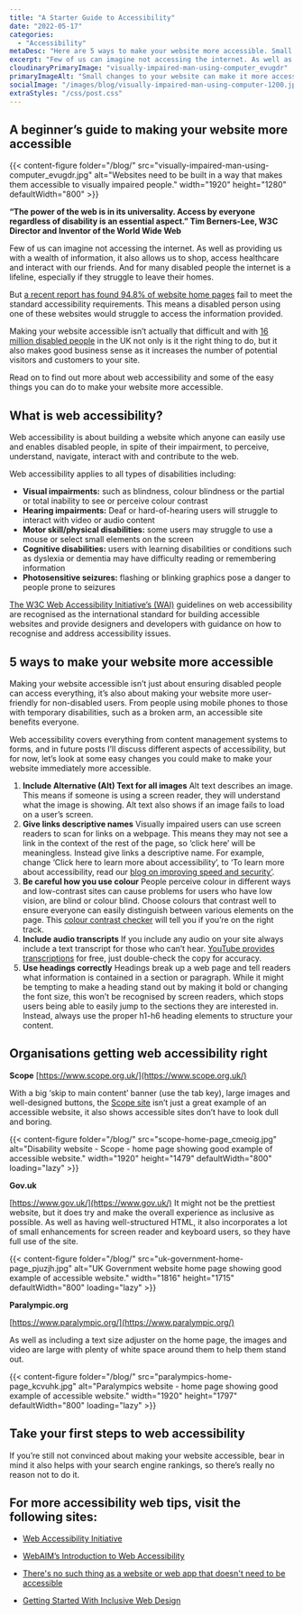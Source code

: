 ```yaml
---
title: "A Starter Guide to Accessibility"
date: "2022-05-17"
categories:
  - "Accessibility"
metaDesc: "Here are 5 ways to make your website more accessible. Small modifications to your site can help the 14 million disabled people in the UK."
excerpt: "Few of us can imagine not accessing the internet. As well as providing us with a wealth of information, it also allows us to shop, access healthcare and interact with our friends. And for many disabled people the internet is a lifeline, especially if they struggle to leave their homes. But a recent report has found 97.4% of website home pages fail to meet the standard accessibility requirements. This means a disabled person using one of these websites would struggle to access the information provided. Here are some actions you can take to help."
cloudinaryPrimaryImage: "visually-impaired-man-using-computer_evugdr"
primaryImageAlt: "Small changes to your website can make it more accessible and make it useable by the many millions of disabled people in the UK."
socialImage: "/images/blog/visually-impaired-man-using-computer-1200.jpg"
extraStyles: "/css/post.css"
---
```


## A beginner’s guide to making your website more accessible

{{< content-figure folder="/blog/"
src="visually-impaired-man-using-computer_evugdr.jpg"
alt="Websites need to be built in a way that makes them accessible to visually impaired people."
width="1920" height="1280" defaultWidth="800" >}}

**“The power of the web is in its universality. Access by everyone regardless of disability is an essential aspect.” Tim Berners-Lee, W3C Director and Inventor of the World Wide Web**

Few of us can imagine not accessing the internet. As well as providing us with a wealth of information, it also allows us to shop, access healthcare and interact with our friends. And for many disabled people the internet is a lifeline, especially if they struggle to leave their homes.

But [a recent report has found 94.8% of website home pages](https://webaim.org/projects/million/) fail to meet the standard accessibility requirements. This means a disabled person using one of these websites would struggle to access the information provided.

Making your website accessible isn’t actually that difficult and with [16 million disabled people](https://www.scope.org.uk/media/disability-facts-figures/) in the UK not only is it the right thing to do, but it also makes good business sense as it increases the number of potential visitors and customers to your site.

Read on to find out more about web accessibility and some of the easy things you can do to make your website more accessible.

## What is web accessibility?

Web accessibility is about building a website which anyone can easily use and enables disabled people, in spite of their impairment, to perceive, understand, navigate, interact with and contribute to the web.

Web accessibility applies to all types of disabilities including:

- **Visual impairments:** such as blindness, colour blindness or the partial or total inability to see or perceive colour contrast
- **Hearing impairments:** Deaf or hard-of-hearing users will struggle to interact with video or audio content
- **Motor skill/physical disabilities:** some users may struggle to use a mouse or select small elements on the screen
- **Cognitive disabilities:** users with learning disabilities or conditions such as dyslexia or dementia may have difficulty reading or remembering information
- **Photosensitive seizures:** flashing or blinking graphics pose a danger to people prone to seizures

[The W3C Web Accessibility Initiative’s (WAI)](https://www.w3.org/mission/accessibility/#wai) guidelines on web accessibility are recognised as the international standard for building accessible websites and provide designers and developers with guidance on how to recognise and address accessibility issues.

## 5 ways to make your website more accessible

Making your website accessible isn’t just about ensuring disabled people can access everything, it’s also about making your website more user-friendly for non-disabled users. From people using mobile phones to those with temporary disabilities, such as a broken arm, an accessible site benefits everyone.

Web accessibility covers everything from content management systems to forms, and in future posts I’ll discuss different aspects of accessibility, but for now, let’s look at some easy changes you could make to make your website immediately more accessible.

1. **Include Alternative (Alt) Text for all images** Alt text describes an image. This means if someone is using a screen reader, they will understand what the image is showing. Alt text also shows if an image fails to load on a user’s screen.
2. **Give links descriptive names** Visually impaired users can use screen readers to scan for links on a webpage. This means they may not see a link in the context of the rest of the page, so ‘click here’ will be meaningless. Instead give links a descriptive name. For example, change ‘Click here to learn more about accessibility’, to ‘To learn more about accessibility, read our [blog on improving speed and security’](https://www.attractmore.uk/blog/improving-speed-security-and-accessibility/).
3. **Be careful how you use colour** People perceive colour in different ways and low-contrast sites can cause problems for users who have low vision, are blind or colour blind. Choose colours that contrast well to ensure everyone can easily distinguish between various elements on the page. This [colour contrast checker](https://colourcontrast.cc/) will tell you if you’re on the right track.
4. **Include audio transcripts** If you include any audio on your site always include a text transcript for those who can’t hear. [YouTube provides transcriptions](https://support.google.com/youtube/answer/2734799?hl=en-GB) for free, just double-check the copy for accuracy.
5. **Use headings correctly** Headings break up a web page and tell readers what information is contained in a section or paragraph. While it might be tempting to make a heading stand out by making it bold or changing the font size, this won’t be recognised by screen readers, which stops users being able to easily jump to the sections they are interested in. Instead, always use the proper h1-h6 heading elements to structure your content.

## Organisations getting web accessibility right

**Scope** [https://www.scope.org.uk/](https://www.scope.org.uk/)

With a big ‘skip to main content’ banner (use the tab key), large images and well-designed buttons, the [Scope site](https://www.scope.org.uk/) isn’t just a great example of an accessible website, it also shows accessible sites don’t have to look dull and boring.

{{< content-figure folder="/blog/"
src="scope-home-page_cmeoig.jpg"
alt="Disability website - Scope - home page showing good example of accessible website."
width="1920" height="1479" defaultWidth="800"
loading="lazy" >}}

**Gov.uk**

[https://www.gov.uk/](https://www.gov.uk/) It might not be the prettiest website, but it does try and make the overall experience as inclusive as possible. As well as having well-structured HTML, it also incorporates a lot of small enhancements for screen reader and keyboard users, so they have full use of the site.

{{< content-figure folder="/blog/"
src="uk-government-home-page_pjuzjh.jpg"
alt="UK Government website home page showing good example of accessible website."
width="1816" height="1715" defaultWidth="800"
loading="lazy" >}}

**Paralympic.org**

[https://www.paralympic.org/](https://www.paralympic.org/)

As well as including a text size adjuster on the home page, the images and video are large with plenty of white space around them to help them stand out.

{{< content-figure folder="/blog/"
src="paralympics-home-page_kcvuhk.jpg"
alt="Paralympics website - home page showing good example of accessible website."
width="1920" height="1797" defaultWidth="800"
loading="lazy" >}}

## Take your first steps to web accessibility

If you’re still not convinced about making your website accessible, bear in mind it also helps with your search engine rankings, so there’s really no reason not to do it.

## For more accessibility web tips, visit the following sites:

- [Web Accessibility Initiative](https://www.w3.org/WAI/gettingstarted/Overview.html)

- [WebAIM’s Introduction to Web Accessibility](https://webaim.org/intro/)

- [There's no such thing as a website or web app that doesn't need to be accessible](https://gomakethings.com/theres-no-such-thing-as-a-website-or-web-app-that-doesnt-need-to-be-accessible/)

- [Getting Started With Inclusive Web Design](https://www.webdesignerdepot.com/2021/03/getting-started-with-inclusive-web-design/)
